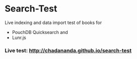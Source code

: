 # Search-Test 

Live indexing and data import test of books for
 
 * PouchDB Quicksearch and
 * Lunr.js 

### Live test: http://chadananda.github.io/search-test


